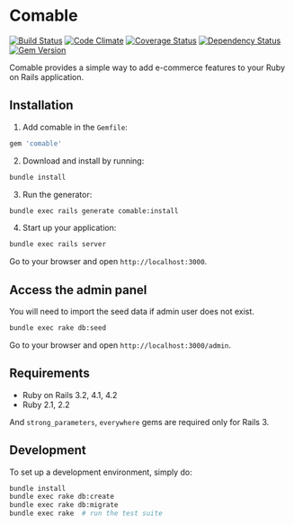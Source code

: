 # Comable

[![Build Status](https://img.shields.io/travis/hyoshida/comable.svg?style=flat-square)](http://travis-ci.org/hyoshida/comable)
[![Code Climate](https://img.shields.io/codeclimate/github/hyoshida/comable.svg?style=flat-square)](https://codeclimate.com/github/hyoshida/comable)
[![Coverage Status](https://img.shields.io/coveralls/hyoshida/comable.svg?style=flat-square)](https://coveralls.io/r/hyoshida/comable)
[![Dependency Status](https://img.shields.io/gemnasium/hyoshida/comable.svg?style=flat-square)](https://gemnasium.com/hyoshida/comable)
[![Gem Version](https://img.shields.io/gem/v/comable.svg?style=flat-square)](https://rubygems.org/gems/comable)

Comable provides a simple way to add e-commerce features to your Ruby on Rails application.

## Installation

1. Add comable in the `Gemfile`:

  ```ruby
  gem 'comable'
  ```

2. Download and install by running:

  ```bash
  bundle install
  ```

3. Run the generator:

  ```bash
  bundle exec rails generate comable:install
  ```

4. Start up your application:

  ```bash
  bundle exec rails server
  ```

  Go to your browser and open `http://localhost:3000`.

## Access the admin panel

You will need to import the seed data if admin user does not exist.

```bash
bundle exec rake db:seed
```

Go to your browser and open `http://localhost:3000/admin`.

## Requirements

* Ruby on Rails 3.2, 4.1, 4.2
* Ruby 2.1, 2.2

And `strong_parameters`, `everywhere` gems are required only for Rails 3.

## Development

To set up a development environment, simply do:

```bash
bundle install
bundle exec rake db:create
bundle exec rake db:migrate
bundle exec rake  # run the test suite
```
